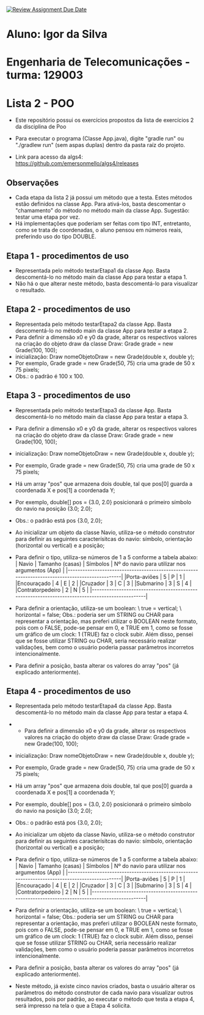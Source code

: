 [![Review Assignment Due Date](https://classroom.github.com/assets/deadline-readme-button-22041afd0340ce965d47ae6ef1cefeee28c7c493a6346c4f15d667ab976d596c.svg)](https://classroom.github.com/a/KKrNRA9P)

# Aluno: Igor da Silva
# Engenharia de Telecomunicações - turma: 129003

# Lista 2 - POO
- Este repositório possui os exercícios propostos da lista de exercícios 2 da disciplina de Poo

- Para executar o programa (Classe App.java), digite "gradle run" ou "./gradlew run" (sem aspas duplas) dentro da pasta raíz do projeto.

- Link para acesso da algs4: https://github.com/emersonmello/algs4/releases

## Observações
- Cada etapa da lista 2 já possui um método que a testa. Estes métodos estão definidos na classe App. Para ativá-los, basta descomentar o "chamamento" do método no método main da classe App. Sugestão: testar uma etapa por vez.
- Há implementações que poderiam ser feitas com tipo INT, entretanto, como se trata de coordenadas, o aluno pensou em números reais, preferindo uso do tipo DOUBLE.

## Etapa 1 - procedimentos de uso
- Representada pelo método testarEtapa1 da classe App. Basta descomentá-lo no método main da classe App para testar a etapa 1.
- Não há o que alterar neste método, basta descomentá-lo para visualizar o resultado.

## Etapa 2 - procedimentos de uso
- Representada pelo método testarEtapa2 da classe App. Basta descomentá-lo no método main da classe App para testar a etapa 2.
- Para definir a dimensão x0 e y0 da grade, alterar os respectivos valores na criação do objeto draw da classe Draw: Grade 
grade = new Grade(100, 100);
- inicialização: Draw nomeObjetoDraw = new Grade(double x, double y);
- Por exemplo, Grade grade = new Grade(50, 75) cria uma grade de 50 x 75 pixels;
- Obs.: o padrão é 100 x 100. 

## Etapa 3 - procedimentos de uso
- Representada pelo método testarEtapa3 da classe App. Basta descomentá-lo no método main da classe App para testar a etapa 3.
- Para definir a dimensão x0 e y0 da grade, alterar os respectivos valores na criação do objeto draw da classe Draw: Grade grade = new Grade(100, 100);
- inicialização: Draw nomeObjetoDraw = new Grade(double x, double y);
- Por exemplo, Grade grade = new Grade(50, 75) cria uma grade de 50 x 75 pixels;

- Há um array "pos" que armazena dois double, tal que pos[0] guarda a coordenada X e pos[1] a coordenada Y;
- Por exemplo, double[] pos = {3.0, 2.0} posicionará o primeiro símbolo do navio na posição (3.0; 2.0);
- Obs.: o padrão está pos {3.0, 2.0};

- Ao inicializar um objeto da classe Navio, utiliza-se o método construtor para definir as seguintes caracterísitcas do navio: símbolo, orientação (horizontal ou vertical) e a posição;
- Para definir o tipo, utiliza-se números de 1 a 5 conforme a tabela abaixo:
|       Navio      | Tamanho (casas) | Símbolos | Nº do navio para utilizar nos argumentos (App) |
|------------------------------------------------------------------------------------------------|
|Porta-aviões      |        5        |    P     |                    1                           |
|Encouraçado       |        4        |    E     |                    2                           |
|Cruzador          |        3        |    C     |                    3                           |
|Submarino         |        3        |    S     |                    4                           |
|Contratorpedeiro  |        2        |    N     |                    5                           |
|------------------------------------------------------------------------------------------------|


- Para definir a orientação, utiliza-se um boolean:
\\ true = vertical;
\\ horizontal = false;
Obs.: poderia ser um STRING ou CHAR para representar a orientação, mas preferi utilizar o BOOLEAN neste formato, pois com o FALSE, pode-se pensar em 0, e TRUE em 1, como se fosse um gráfico de um clock: 1 (TRUE) faz o clock subir. Além disso, pensei que se fosse utilizar STRING ou CHAR, seria necessário realizar validações, bem como o usuário poderia passar parâmetros incorretos intencionalmente.

- Para definir a posição, basta alterar os valores do array "pos" (já explicado anteriormente).

## Etapa 4 - procedimentos de uso
- Representada pelo método testarEtapa4 da classe App. Basta descomentá-lo no método main da classe App para testar a etapa 4.
- - Para definir a dimensão x0 e y0 da grade, alterar os respectivos valores na criação do objeto draw da classe Draw: Grade grade = new Grade(100, 100);
- inicialização: Draw nomeObjetoDraw = new Grade(double x, double y);
- Por exemplo, Grade grade = new Grade(50, 75) cria uma grade de 50 x 75 pixels;

- Há um array "pos" que armazena dois double, tal que pos[0] guarda a coordenada X e pos[1] a coordenada Y;
- Por exemplo, double[] pos = {3.0, 2.0} posicionará o primeiro símbolo do navio na posição (3.0; 2.0);
- Obs.: o padrão está pos {3.0, 2.0};

- Ao inicializar um objeto da classe Navio, utiliza-se o método construtor para definir as seguintes caracterísitcas do navio: símbolo, orientação (horizontal ou vertical) e a posição;
- Para definir o tipo, utiliza-se números de 1 a 5 conforme a tabela abaixo:
|       Navio      | Tamanho (casas) | Símbolos | Nº do navio para utilizar nos argumentos (App) |
|------------------------------------------------------------------------------------------------|
|Porta-aviões      |        5        |    P     |                    1                           |
|Encouraçado       |        4        |    E     |                    2                           |
|Cruzador          |        3        |    C     |                    3                           |
|Submarino         |        3        |    S     |                    4                           |
|Contratorpedeiro  |        2        |    N     |                    5                           |
|------------------------------------------------------------------------------------------------|


- Para definir a orientação, utiliza-se um boolean:
\\ true = vertical;
\\ horizontal = false;
Obs.: poderia ser um STRING ou CHAR para representar a orientação, mas preferi utilizar o BOOLEAN neste formato, pois com o FALSE, pode-se pensar em 0, e TRUE em 1, como se fosse um gráfico de um clock: 1 (TRUE) faz o clock subir. Além disso, pensei que se fosse utilizar STRING ou CHAR, seria necessário realizar validações, bem como o usuário poderia passar parâmetros incorretos intencionalmente.

- Para definir a posição, basta alterar os valores do array "pos" (já explicado anteriormente).
- Neste método, já existe cinco navios criados, basta o usuário alterar os parâmetros do método construtor de cada navio para visualizar outros resultados, pois por padrão, ao executar o método que testa a etapa 4, será impresso na tela o que a Etapa 4 solicita.